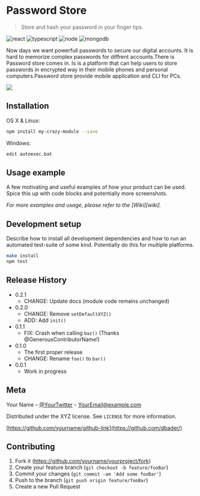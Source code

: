 # Password Store
> Store and hash your password in your finger tips.

![react][react-url]
![typescript][types-url]
![node][npm-image]
![mongodb][mongo-url]

Now days we want powerfull passwords to secure our digital accounts. It is hard to memorize complex passwords for diffrent accounts.There is Password store comes in. Is is a platform that can help users to store passwords in encrypted way in their mobile phones and personal computers.Password store provide mobile application and CLI for PCs.

![][header]

## Installation

OS X & Linux:

```sh
npm install my-crazy-module --save
```

Windows:

```sh
edit autoexec.bat
```

## Usage example

A few motivating and useful examples of how your product can be used. Spice this up with code blocks and potentially more screenshots.

_For more examples and usage, please refer to the [Wiki][wiki]._

## Development setup

Describe how to install all development dependencies and how to run an automated test-suite of some kind. Potentially do this for multiple platforms.

```sh
make install
npm test
```

## Release History

* 0.2.1
    * CHANGE: Update docs (module code remains unchanged)
* 0.2.0
    * CHANGE: Remove `setDefaultXYZ()`
    * ADD: Add `init()`
* 0.1.1
    * FIX: Crash when calling `baz()` (Thanks @GenerousContributorName!)
* 0.1.0
    * The first proper release
    * CHANGE: Rename `foo()` to `bar()`
* 0.0.1
    * Work in progress

## Meta

Your Name – [@YourTwitter](https://twitter.com/dbader_org) – YourEmail@example.com

Distributed under the XYZ license. See ``LICENSE`` for more information.

[https://github.com/yourname/github-link](https://github.com/dbader/)

## Contributing

1. Fork it (<https://github.com/yourname/yourproject/fork>)
2. Create your feature branch (`git checkout -b feature/fooBar`)
3. Commit your changes (`git commit -am 'Add some fooBar'`)
4. Push to the branch (`git push origin feature/fooBar`)
5. Create a new Pull Request

<!-- Markdown link & img dfn's -->
[node-js]: https://img.shields.io/badge/node-javascript-green
[npm-image]: https://img.shields.io/badge/node-v12.18.3-green
[mongo-url]: https://img.shields.io/badge/mongodb-v4.4-brightgreen
[react-url]: https://img.shields.io/badge/reactJs-%20v17.0.1-blue
[types-url]: https://img.shields.io/badge/typescript-4.1.5-%236E97CC
[mongo-conn]: https://www.mongodb.com/blog/post/quick-start-nodejs-mongodb--how-to-get-connected-to-your-database
[header]: screenshots/password_store_header.png
